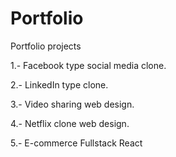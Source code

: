 # Portfolio
Portfolio projects

1.- Facebook type social media clone.

2.- LinkedIn type clone.

3.- Video sharing web design.

4.- Netflix clone web design.

5.- E-commerce Fullstack React
